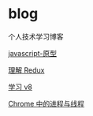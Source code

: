 # blog

个人技术学习博客

[javascript-原型](https://github.com/quanshubli/blog/blob/main/articles/javascript/%E5%8E%9F%E5%9E%8B.md)

[理解 Redux](https://github.com/quanshubli/blog/blob/main/articles/Redux/redux%E5%8E%9F%E7%90%86.md)

[学习 v8](https://github.com/quanshubli/blog/blob/main/articles/%E6%B5%8F%E8%A7%88%E5%99%A8/v8.md)

[Chrome 中的进程与线程](https://github.com/quanshubli/blog/blob/main/articles/%E6%B5%8F%E8%A7%88%E5%99%A8/chrome%E4%B8%AD%E7%9A%84%E8%BF%9B%E7%A8%8B%E4%B8%8E%E7%BA%BF%E7%A8%8B.md)
